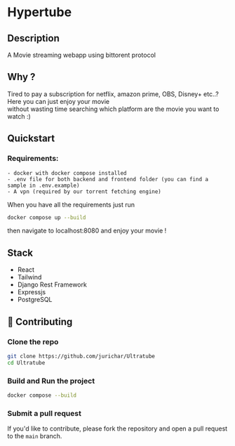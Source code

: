# Hypertube

## Description

A Movie streaming webapp using bittorent protocol

## Why ? 

Tired to pay a subscription for netflix, amazon prime, OBS, Disney+ etc..? Here you can just enjoy your movie  
without wasting time searching which platform are the movie you want to watch :)

## Quickstart

### Requirements:
    - docker with docker compose installed
    - .env file for both backend and frontend folder (you can find a sample in .env.example)
    - A vpn (required by our torrent fetching engine)

When you have all the requirements just run 
```bash
docker compose up --build
```
  
then navigate to localhost:8080 and enjoy your movie ! 

## Stack

- React
- Tailwind
- Django Rest Framework
- Expressjs
- PostgreSQL

## 🤝 Contributing

### Clone the repo

```bash
git clone https://github.com/jurichar/Ultratube
cd Ultratube
```

### Build and Run the project

```bash
docker compose --build
```

### Submit a pull request

If you'd like to contribute, please fork the repository and open a pull request to the `main` branch.
